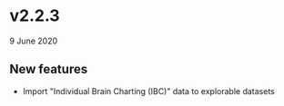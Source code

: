 # v2.2.3

9 June 2020

## New features

- Import "Individual Brain Charting (IBC)" data to explorable datasets
